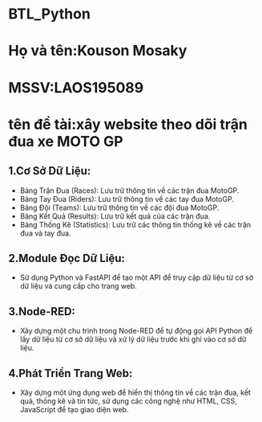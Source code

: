 # BTL_Python
# Họ và tên:Kouson Mosaky
# MSSV:LAOS195089
# tên đề tài:xây website theo dõi trận đua xe MOTO GP

## 1.Cơ Sở Dữ Liệu:

- Bảng Trận Đua (Races): Lưu trữ thông tin về các trận đua MotoGP.
- Bảng Tay Đua (Riders): Lưu trữ thông tin về các tay đua MotoGP.
- Bảng Đội (Teams): Lưu trữ thông tin về các đội đua MotoGP.
- Bảng Kết Quả (Results): Lưu trữ kết quả của các trận đua.
- Bảng Thống Kê (Statistics): Lưu trữ các thông tin thống kê về các trận đua và tay đua.
  
## 2.Module Đọc Dữ Liệu:
- Sử dụng Python và FastAPI để tạo một API để truy cập dữ liệu từ cơ sở dữ liệu và cung cấp cho trang web.

## 3.Node-RED:
- Xây dựng một chu trình trong Node-RED để tự động gọi API Python để lấy dữ liệu từ cơ sở dữ liệu và xử lý dữ liệu trước khi ghi vào cơ sở dữ liệu.

## 4.Phát Triển Trang Web:
- Xây dựng một ứng dụng web để hiển thị thông tin về các trận đua, kết quả, thống kê và tin tức, sử dụng các công nghệ như HTML, CSS, JavaScript để tạo giao diện web.
